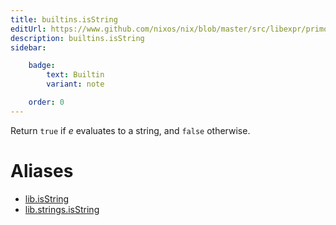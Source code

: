 ```yaml
---
title: builtins.isString
editUrl: https://www.github.com/nixos/nix/blob/master/src/libexpr/primops.cc
description: builtins.isString
sidebar:

    badge:
        text: Builtin
        variant: note

    order: 0
---
```


Return `true` if *e* evaluates to a string, and `false` otherwise.


# Aliases

- [lib.isString](/reference/libisString)
- [lib.strings.isString](/reference/libstrings.isString)


